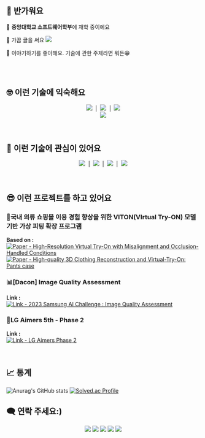 <!-- Badge Generator : https://michaelcurrin.github.io/badge-generator -->

<!-- 소개 -->
<div align="left">
  <h2>🙂 반가워요</h2>
  <p>🏫 <strong>중앙대학교 소프트웨어학부</strong>에 재학 중이에요 </p>
  <p>🌱 가끔 글을 써요 <a href="https://velog.io/@sanghyunna"><img src="https://velog-readme-stats.vercel.app/api/badge?name=sanghyunna"/></a>
  </p>
  <p>💬 이야기하기를 좋아해요. 기술에 관한 주제라면 뭐든😁</p>
</div>
<br><br>

<!-- 스택 -->
<h2>🤓 이런 기술에 익숙해요</h2>
<div align="center">
  <img src="https://skillicons.dev/icons?i=c,cpp" />
  &nbsp;|&nbsp;
  <img src="https://skillicons.dev/icons?i=js,nodejs,express" />
  &nbsp;|&nbsp;
  <img src="https://skillicons.dev/icons?i=py,django" />
  <br>
  <img src="https://skillicons.dev/icons?i=sklearn,git,github,aws,linux,mysql,nginx,postman,raspberrypi" />
</div>
<br><br>

<!-- 기술 관심사 -->
<h2>🤔 이런 기술에 관심이 있어요</h2>
<div align="center">
  <img src="https://skillicons.dev/icons?i=rust,deno" />
  &nbsp;|&nbsp;
  <img src="https://skillicons.dev/icons?i=opencv,tensorflow" />
  &nbsp;|&nbsp;
  <img src="https://skillicons.dev/icons?i=docker,kubernetes" />
  &nbsp;|&nbsp;
  <img src="https://skillicons.dev/icons?i=gcp,redis" />
</div>
<br><br>


<!-- 진행 중인 프로젝트 -->
<h2>😎 이런 프로젝트를 하고 있어요</h2>
<div align="left">
  <h3>👕국내 의류 쇼핑몰 이용 경험 향상을 위한 VITON(VIrtual Try-ON) 모델 기반 가상 피팅 확장 프로그램</h3>
  <p><strong>Based on :</strong><br>
    <a href="https://arxiv.org/pdf/2206.14180">
      <img src="https://img.shields.io/badge/Paper-High--Resolution_Virtual_Try--On_with_Misalignment_and_Occlusion--Handled_Conditions-2ea44f" alt="Paper - High-Resolution Virtual Try-On with Misalignment and Occlusion-Handled Conditions">
    </a>
    <br>
    <a href="https://ieeexplore.ieee.org/document/9924990">
      <img src="https://img.shields.io/badge/Paper-High--quality_3D_Clothing_Reconstruction_and_Virtual--Try--On%3A_Pants_case-blue" alt="Paper - High-quality 3D Clothing Reconstruction and Virtual-Try-On: Pants case">
    </a>
  </p>
  <h3>📊[Dacon] Image Quality Assessment</h3>
  <p><strong>Link :</strong><br>
    <a href="https://dacon.io/competitions/official/236134/overview/">
      <img src="https://img.shields.io/badge/Link-2023_Samsung_AI_Challenge_%3A_Image_Quality_Assessment-orange" alt="Link - 2023 Samsung AI Challenge : Image Quality Assessment">
    </a>
  </p>
  <h3>🤖LG Aimers 5th - Phase 2</h3>
  <p><strong>Link :</strong><br>
    <a href="https://lgaimers5th.elice.io/explore">
      <img src="https://img.shields.io/badge/Link-LG_Aimers_Phase_2-cd3289" alt="Link - LG Aimers Phase 2">
    </a>
  </p>
</div>
<br>

<!-- 통계 -->
<h2>📈 통계</h2>

![Anurag's GitHub stats](https://github-readme-stats.vercel.app/api?username=sanghyunna&theme=nord)  [![Solved.ac Profile](http://mazassumnida.wtf/api/v2/generate_badge?boj=na_sanghyun)](https://solved.ac/na_sanghyun/)
<br>

<!-- 컨택트 -->
<h2>🗨️ 연락 주세요:)</h2>
<div align="center">
  <p>
    <a href="https://open.kakao.com/me/na_sanghyun"><img src="https://img.shields.io/badge/kakaotalk-ffcd00.svg?style=for-the-badge&logo=kakaotalk&logoColor=000000" /></a>
    <a href="https://www.instagram.com/na__sanghyun/"><img src="https://img.shields.io/badge/Instagram-%23E4405F.svg?style=for-the-badge&logo=Instagram&logoColor=white" /></a>
    <a href="www.linkedin.com/in/sanghyun-na-69323b172"><img src="https://img.shields.io/badge/linkedin-%230077B5.svg?style=for-the-badge&logo=linkedin&logoColor=white" /></a>
    <a href="https://github.com/sanghyunna"><img src="https://img.shields.io/badge/github-%23121011.svg?style=for-the-badge&logo=github&logoColor=white" /></a>
    <a href="https://www.kaggle.com/nsnghn"><img src="https://img.shields.io/badge/Kaggle-035a7d?style=for-the-badge&logo=kaggle&logoColor=white" /></a>
  </p>
</div>
